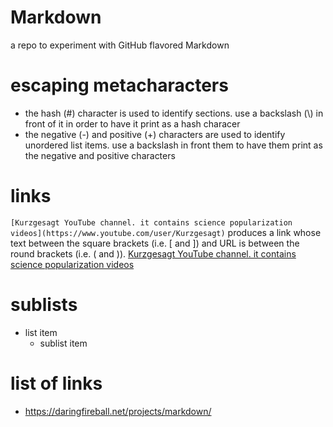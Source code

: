# Markdown
a repo to experiment with GitHub flavored Markdown

# escaping metacharacters
- the hash (\#) character is used to identify sections. use a
backslash (\\) in front of it in order to have it print as a hash
characer
- the negative (\-) and positive (\+) characters are used to identify
unordered list items. use a backslash in front them to have them print
as the negative and positive characters

# links
`[Kurzgesagt YouTube channel. it contains science popularization videos](https://www.youtube.com/user/Kurzgesagt)` produces
a link whose text between the square brackets (i.e. \[ and \]) and URL is between the round brackets (i.e. \( and \)).
[Kurzgesagt YouTube channel. it contains science popularization videos](https://www.youtube.com/user/Kurzgesagt)

# sublists
- list item
  - sublist item

# list of links
- https://daringfireball.net/projects/markdown/
